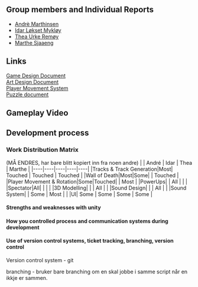 ## Group members and Individual Reports
- [Andrè Marthinsen](Reports/André.md)
- [Idar Løkset Mykløy](Reports/Idar.md)
- [Thea Urke Remøy](Reports/Thea.md)
- [Marthe Sjaaeng](Reports/Marthe.md)

## Links
[Game Design Document](https://mousedevs.atlassian.net/wiki/spaces/GP/pages/393429/Game+Design+Document) <br>
[Art Design Document](https://mousedevs.atlassian.net/wiki/spaces/GP/pages/884737/Art+Design+Document) <br>
[Player Movement System](https://mousedevs.atlassian.net/wiki/spaces/GP/pages/3833857/PlayerMovementSystem) <br>
[Puzzle document](https://mousedevs.atlassian.net/wiki/spaces/GP/pages/2654209/Puzzles) <br>

## Gameplay Video

## Development process

### Work Distribution Matrix
(MÅ ENDRES, har bare blitt kopiert inn fra noen andre)
| | André | Idar | Thea | Marthe |
|----|----|----|----|----|
|Tracks & Track Generation|Most| Touched | Touched | Touched | 
|Wall of Death|Most|Some| | Touched |  
|Player Movement & Rotation|Some|Touched| | Most | 
|PowerUps| | All | | | 
|Spectator|All| | | | 
|3D Modelling| | | All | | 
|Sound Design| | | All | | 
|Sound System| | Some | Most | | 
|UI| Some | Some | Some | Some | 

#### Strengths and weaknesses with unity

#### How you controlled process and communication systems during development

#### Use of version control systems, ticket tracking, branching, version control
Version control system - git

branching - bruker bare branching om en skal jobbe i samme script når en ikkje er sammen.
